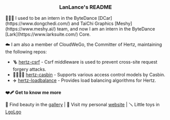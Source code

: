 <h3 align="center">LanLance's README</h3>

<p>👨🏻‍🎨 I used to be an intern in the ByteDance [DCar](https://www.dongchedi.com/) and TaiChi Graphics [Meshy](https://www.meshy.ai/) team, and now I am an intern in the ByteDance [Lark](https://www.larksuite.com/) Core.</p>

<p>☁️ I am also a member of CloudWeGo, the Committer of Hertz, maintaining the following repos:</p>

- 🪜 [hertz-csrf](https://github.com/hertz-contrib/csrf) - Csrf middleware is used to prevent cross-site request forgery attacks.
- 👩‍👩‍👧‍👧 [hertz-casbin](https://github.com/hertz-contrib/casbin) - Supports various access control models by Casbin.
- ✈️ [hertz-loadbalance](https://github.com/hertz-contrib/loadbalance) - Provides load balancing algorithms for Hertz.

**❤️‍🩹 Get to know me more**

📸 Find beauty in the [gallery](https://photo.lanlance.cn/) | 🎪 Visit my personal [website](https://lanlance.cn/) | 🪛 Little toys in [LgoLgo](https://github.com/LgoLgo)
